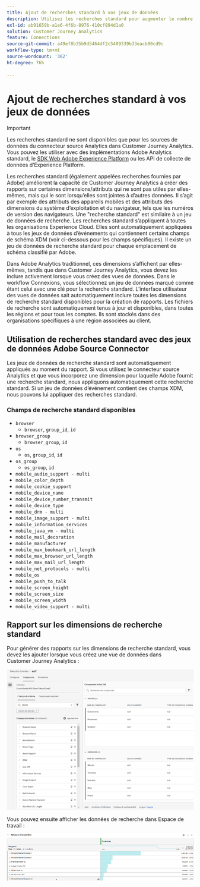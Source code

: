 ```yaml
---
title: Ajout de recherches standard à vos jeux de données
description: Utilisez les recherches standard pour augmenter le nombre de rapports avec des dimensions utiles dans Customer Journey Analytics.
exl-id: ab91659b-a1e6-4f6b-8976-410cf894d1a0
solution: Customer Journey Analytics
feature: Connections
source-git-commit: a49ef8b35b9d5464df2c5409339b33eacb90cd9c
workflow-type: tm+mt
source-wordcount: '362'
ht-degree: 76%

---
```


# Ajout de recherches standard à vos jeux de données

>[!IMPORTANT]
>Les recherches standard ne sont disponibles que pour les sources de données du connecteur source Analytics dans Customer Journey Analytics. Vous pouvez les utiliser avec des implémentations Adobe Analytics standard, le [SDK Web Adobe Experience Platform](https://experienceleague.adobe.com/docs/experience-platform/edge/home.html?lang=fr) ou les API de collecte de données d’Experience Platform.

Les recherches standard (également appelées recherches fournies par Adobe) améliorent la capacité de Customer Journey Analytics à créer des rapports sur certaines dimensions/attributs qui ne sont pas utiles par elles-mêmes, mais qui le sont lorsqu’elles sont jointes à d’autres données. Il s’agit par exemple des attributs des appareils mobiles et des attributs des dimensions du système d’exploitation et du navigateur, tels que les numéros de version des navigateurs. Une &quot;recherche standard&quot; est similaire à un jeu de données de recherche. Les recherches standard s’appliquent à toutes les organisations Experience Cloud. Elles sont automatiquement appliquées à tous les jeux de données d’événements qui contiennent certains champs de schéma XDM (voir ci-dessous pour les champs spécifiques). Il existe un jeu de données de recherche standard pour chaque emplacement de schéma classifié par Adobe. 

Dans Adobe Analytics traditionnel, ces dimensions s’affichent par elles-mêmes, tandis que dans Customer Journey Analytics, vous devez les inclure activement lorsque vous créez des vues de données. Dans le workflow Connexions, vous sélectionnez un jeu de données marqué comme étant celui avec une clé pour la recherche standard. L’interface utilisateur des vues de données sait automatiquement inclure toutes les dimensions de recherche standard disponibles pour la création de rapports. Les fichiers de recherche sont automatiquement tenus à jour et disponibles, dans toutes les régions et pour tous les comptes. Ils sont stockés dans des organisations spécifiques à une région associées au client.

## Utilisation de recherches standard avec des jeux de données Adobe Source Connector

Les jeux de données de recherche standard sont automatiquement appliqués au moment du rapport. Si vous utilisez le connecteur source Analytics et que vous incorporez une dimension pour laquelle Adobe fournit une recherche standard, nous appliquons automatiquement cette recherche standard. Si un jeu de données d’événement contient des champs XDM, nous pouvons lui appliquer des recherches standard.

<!--
### Specific IDs that need to be populated

The following IDs need to be populated in the specific XDM mixins for this functionality to work:

* Environment Details Mixin – device/typeID value populated - Must match Device Atlas IDs and will populate device data.
* Adobe Analytics ExperienceEvent Template Mixin or Adobe Analytics ExperienceEvent Full Extension Mixin with analytics/environment/browserIDStr and analytics/environment/operatingSystemIDStr. Both must match the Adobe IDs and  populate browser and OS data, respectively.

You need these mixins with the three IDs populated (device/typeID, environment/browserIDStr, and environment/operatingSystemIDStr). The lookup dimensions will then be pulled automatically by Customer Journey Analytics and will be available in the Data View.

The catch here is that they can only populate those IDs today if they have a direct relationship with Device Atlas. They are Device Atlas IDs, and they provide an API to allow a customer to look them up. This is a significant hurdle, and we may just want to take the reference to this capability out of the product documentation until we have a productized way to expose the Device Atlas ID lookup functionality.
-->

### Champs de recherche standard disponibles

* `browser`
   * `browser`, `group_id`, `id`
* `browser_group`
   * `browser_group`, `id`
* `os`
   * `os`, `group_id`, `id`
* `os_group`
   * `os_group`, `id`
* `mobile_audio_support - multi`
* `mobile_color_depth`
* `mobile_cookie_support`
* `mobile_device_name`
* `mobile_device_number_transmit`
* `mobile_device_type`
* `mobile_drm - multi`
* `mobile_image_support - multi`
* `mobile_information_services`
* `mobile_java_vm - multi`
* `mobile_mail_decoration`
* `mobile_manufacturer`
* `mobile_max_bookmark_url_length`
* `mobile_max_browser_url_length`
* `mobile_max_mail_url_length`
* `mobile_net_protocols - multi`
* `mobile_os`
* `mobile_push_to_talk`
* `mobile_screen_height`
* `mobile_screen_size`
* `mobile_screen_width`
* `mobile_video_support - multi`

## Rapport sur les dimensions de recherche standard

Pour générer des rapports sur les dimensions de recherche standard, vous devez les ajouter lorsque vous créez une vue de données dans Customer Journey Analytics :

![](assets/global-lookup.png)

Vous pouvez ensuite afficher les données de recherche dans Espace de travail :

![](assets/gl-reporting.png)
